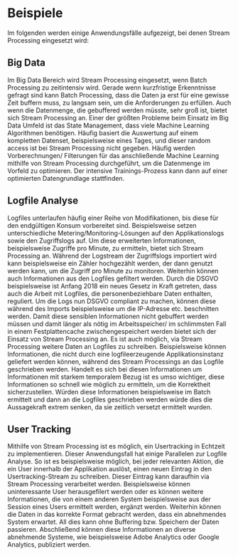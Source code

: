 # Beispiele
Im folgenden werden einige Anwendungsfälle aufgezeigt, bei denen Stream Processing eingesetzt wird:
## Big Data
Im Big Data Bereich wird Stream Processing eingesetzt, wenn Batch Processing zu zeitintensiv wird. Gerade wenn kurzfristige Erkenntnisse gefragt sind kann Batch Processing, dass die Daten ja erst für eine gewisse Zeit buffern muss, zu langsam sein, um die Anforderungen zu erfüllen. Auch wenn die Datenmenge, die gebuffered werden müsste, sehr groß ist, bietet sich Stream Processing an.
Einer der größten Probleme beim Einsatz im Big Data Umfeld ist das State Management, dass viele Machine Learning Algorithmen benötigen. Häufig basiert die Auswertung auf einem kompletten Datenset, beispielsweise eines Tages, und dieser random access ist bei Stream Processing nicht gegeben.
Häufig werden Vorberechnungen/ Filterungen für das anschließende Machine Learning mithilfe von Stream Processing durchgeführt, um die Datenmenge im Vorfeld zu optimieren. Der intensive Trainings-Prozess kann dann auf einer optimierten Datengrundlage stattfinden.

## Logfile Analyse
Logfiles unterlaufen häufig einer Reihe von Modifikationen, bis diese für den endgültigen Konsum vorbereitet sind. Beispielsweise setzen unterschiedliche Metering/Monitoring-Lösungen auf den Applikationslogs sowie den Zugriffslogs auf. Um diese erweiterten Informationen, beispielsweise Zugriffe pro Minute, zu ermitteln, bietet sich Stream Processing an. Während der Logstream der Zugriffslogs importiert wird kann beispielsweise ein Zähler hochgezählt werden, der dann genutzt werden kann, um die Zugriff pro Minute zu monitoren.
Weiterhin können auch Informationen aus den Logfiles gefiltert werden. Durch die DSGVO beispielsweise ist Anfang 2018 ein neues Gesetz in Kraft getreten, dass auch die Arbeit mit Logfiles, die personenbeziehbare Daten enthalten, reguliert. Um die Logs nun DSGVO compliant zu machen, können diese während des Imports beispielsweise um die IP-Adresse etc. beschnitten werden. Damit diese sensiblen Informationen nicht gebuffert werden müssen und damit länger als nötig im Arbeitsspeicher/ im schlimmsten Fall in einem Festplattencache zwischengespeichert werden bietet sich der Einsatz von Stream Processing an.
Es ist auch möglich, via Stream Processing weitere Daten an Logfiles zu schreiben. Beispielsweise können Informationen, die nicht durch eine logfileerzeugende Applikationsinstanz geliefert werden können, während des Stream Processings an das Logfile geschrieben werden. Handelt es sich bei diesen Informationen um Informationen mit starkem temporalem Bezug ist es umso wichtiger, diese Informationen so schnell wie möglich zu ermitteln, um die Korrektheit sicherzustellen. Würden diese Informationen beispielsweise im Batch ermittelt und dann an die Logfiles geschrieben werden würde dies die Aussagekraft extrem senken, da sie zeitlich versetzt ermittelt wurden.
## User Tracking
Mithilfe von Stream Processing ist es möglich, ein Usertracking in Echtzeit zu implementieren. Dieser Anwendungsfall hat einige Parallelen zur Logfile Analyse.
So ist es beispielsweise möglich, bei jeder relevanten Aktion, die ein User innerhalb der Applikation auslöst, einen neuen Eintrag in den Usertracking-Stream zu schreiben. Dieser Eintrag kann daraufhin via Stream Processing verarbeitet werden. Beispielsweise können uninteressante User herausgefilert werden oder es können weitere Informationen, die von einem anderen System beispielsweise aus der Session eines Users ermittelt werden, ergänzt werden. 
Weiterhin können die Daten in das korrekte Format gebracht werden, dass ein abnehmendes System erwartet. All dies kann ohne Buffering bzw. Speichern der Daten passieren. Abschließend können diese Informationen an diverse abnehmende Systeme, wie beispielsweise Adobe Analytics oder Google Analytics, publiziert werden.
